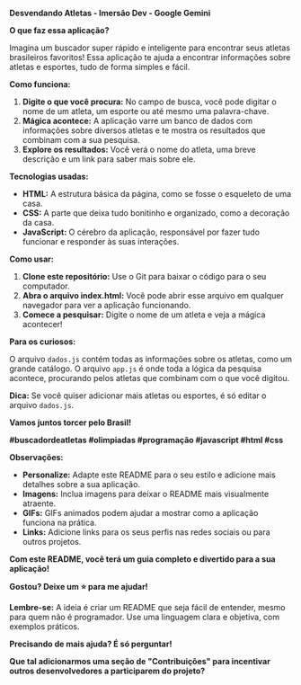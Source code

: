 **Desvendando Atletas - Imersão Dev - Google Gemini**

 **O que faz essa aplicação?**

Imagina um buscador super rápido e inteligente para encontrar seus atletas brasileiros favoritos!  Essa aplicação te ajuda a encontrar informações sobre atletas e esportes, tudo de forma simples e fácil. 

**Como funciona:**

1. **Digite o que você procura:** No campo de busca, você pode digitar o nome de um atleta, um esporte ou até mesmo uma palavra-chave.
2. **Mágica acontece:** A aplicação varre um banco de dados com informações sobre diversos atletas e te mostra os resultados que combinam com a sua pesquisa.
3. **Explore os resultados:** Você verá o nome do atleta, uma breve descrição e um link para saber mais sobre ele.

 **Tecnologias usadas:**

* **HTML:** A estrutura básica da página, como se fosse o esqueleto de uma casa.
* **CSS:** A parte que deixa tudo bonitinho e organizado, como a decoração da casa.
* **JavaScript:** O cérebro da aplicação, responsável por fazer tudo funcionar e responder às suas interações.

 **Como usar:**

1. **Clone este repositório:** Use o Git para baixar o código para o seu computador.
2. **Abra o arquivo index.html:** Você pode abrir esse arquivo em qualquer navegador para ver a aplicação funcionando.
3. **Comece a pesquisar:** Digite o nome de um atleta e veja a mágica acontecer!

 **Para os curiosos:**

O arquivo `dados.js` contém todas as informações sobre os atletas, como um grande catálogo. O arquivo `app.js` é onde toda a lógica da pesquisa acontece, procurando pelos atletas que combinam com o que você digitou.

**Dica:** Se você quiser adicionar mais atletas ou esportes, é só editar o arquivo `dados.js`.

**Vamos juntos torcer pelo Brasil!**

**#buscadordeatletas #olimpiadas #programação #javascript #html #css**

**Observações:**

* **Personalize:** Adapte este README para o seu estilo e adicione mais detalhes sobre a sua aplicação.
* **Imagens:** Inclua imagens para deixar o README mais visualmente atraente.
* **GIFs:** GIFs animados podem ajudar a mostrar como a aplicação funciona na prática.
* **Links:** Adicione links para os seus perfis nas redes sociais ou para outros projetos.

**Com este README, você terá um guia completo e divertido para a sua aplicação!** 

**Gostou? Deixe um ⭐ para me ajudar!**

**Lembre-se:** A ideia é criar um README que seja fácil de entender, mesmo para quem não é programador. Use uma linguagem clara e objetiva, com exemplos práticos.

**Precisando de mais ajuda? É só perguntar!**

**Que tal adicionarmos uma seção de "Contribuições" para incentivar outros desenvolvedores a participarem do projeto?** 
